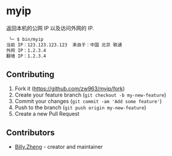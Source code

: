 # myip

返回本机的公网 IP 以及访问外网的 IP.

```sh
 ╰─ $ bin/myip 
当前 IP：123.123.123.123  来自于：中国 北京 联通
外网 IP：1.2.3.4
翻墙 IP：1.2.3.4
```

## Contributing

1. Fork it (<https://github.com/zw963/myip/fork>)
2. Create your feature branch (`git checkout -b my-new-feature`)
3. Commit your changes (`git commit -am 'Add some feature'`)
4. Push to the branch (`git push origin my-new-feature`)
5. Create a new Pull Request

## Contributors

- [Billy.Zheng](https://github.com/zw963) - creator and maintainer
